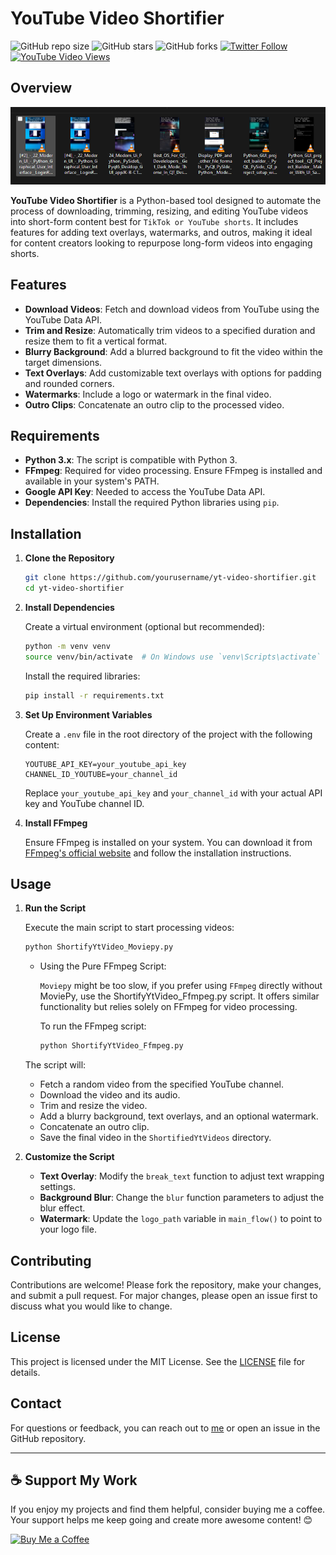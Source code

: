 # YouTube Video Shortifier

![GitHub repo size](https://img.shields.io/github/repo-size/KhamisiKibet/YouTube-Video-Shortifier)
![GitHub stars](https://img.shields.io/github/stars/KhamisiKibet/YouTube-Video-Shortifier?style=social)
![GitHub forks](https://img.shields.io/github/forks/KhamisiKib/YouTube-Video-Shortifier?style=social)
[![Twitter Follow](https://img.shields.io/twitter/follow/KhamisiKibet?style=social)](https://twitter.com/intent/follow?screen_name=KhamisiKib)
[![YouTube Video Views](https://img.shields.io/youtube/views/JK-B-CT34EU?style=social)](https://youtu.be/JK-B-CT34EU)

## Overview

![Demo](/Screenshot%202024-09-02%20153150.png "Desktop Demo")

**YouTube Video Shortifier** is a Python-based tool designed to automate the process of downloading, trimming, resizing, and editing YouTube videos into short-form content best for `TikTok or YouTube shorts`. It includes features for adding text overlays, watermarks, and outros, making it ideal for content creators looking to repurpose long-form videos into engaging shorts.

## Features

- **Download Videos**: Fetch and download videos from YouTube using the YouTube Data API.
- **Trim and Resize**: Automatically trim videos to a specified duration and resize them to fit a vertical format.
- **Blurry Background**: Add a blurred background to fit the video within the target dimensions.
- **Text Overlays**: Add customizable text overlays with options for padding and rounded corners.
- **Watermarks**: Include a logo or watermark in the final video.
- **Outro Clips**: Concatenate an outro clip to the processed video.

## Requirements

- **Python 3.x**: The script is compatible with Python 3.
- **FFmpeg**: Required for video processing. Ensure FFmpeg is installed and available in your system's PATH.
- **Google API Key**: Needed to access the YouTube Data API.
- **Dependencies**: Install the required Python libraries using `pip`.

## Installation

1. **Clone the Repository**

   ```bash
   git clone https://github.com/yourusername/yt-video-shortifier.git
   cd yt-video-shortifier
   ```

2. **Install Dependencies**

   Create a virtual environment (optional but recommended):

   ```bash
   python -m venv venv
   source venv/bin/activate  # On Windows use `venv\Scripts\activate`
   ```

   Install the required libraries:

   ```bash
   pip install -r requirements.txt
   ```

3. **Set Up Environment Variables**

   Create a `.env` file in the root directory of the project with the following content:

   ```env
   YOUTUBE_API_KEY=your_youtube_api_key
   CHANNEL_ID_YOUTUBE=your_channel_id
   ```

   Replace `your_youtube_api_key` and `your_channel_id` with your actual API key and YouTube channel ID.

4. **Install FFmpeg**

   Ensure FFmpeg is installed on your system. You can download it from [FFmpeg's official website](https://ffmpeg.org/download.html) and follow the installation instructions.

## Usage

1. **Run the Script**

   Execute the main script to start processing videos:

   ```bash
   python ShortifyYtVideo_Moviepy.py
   ```

   - Using the Pure FFmpeg Script:

        `Moviepy` might be too slow, if you prefer using `FFmpeg` directly without MoviePy, use the ShortifyYtVideo_Ffmpeg.py script. It offers similar functionality but relies solely on FFmpeg for video processing.

        To run the FFmpeg script:
        ```bash
        python ShortifyYtVideo_Ffmpeg.py
        ```

   The script will:
   - Fetch a random video from the specified YouTube channel.
   - Download the video and its audio.
   - Trim and resize the video.
   - Add a blurry background, text overlays, and an optional watermark.
   - Concatenate an outro clip.
   - Save the final video in the `ShortifiedYtVideos` directory.

2. **Customize the Script**

   - **Text Overlay**: Modify the `break_text` function to adjust text wrapping settings.
   - **Background Blur**: Change the `blur` function parameters to adjust the blur effect.
   - **Watermark**: Update the `logo_path` variable in `main_flow()` to point to your logo file.

## Contributing

Contributions are welcome! Please fork the repository, make your changes, and submit a pull request. For major changes, please open an issue first to discuss what you would like to change.

## License

This project is licensed under the MIT License. See the [LICENSE](LICENSE) file for details.

## Contact

For questions or feedback, you can reach out to [me](mailto:info@spinncode.com) or open an issue in the GitHub repository.

---

## ☕️ Support My Work

If you enjoy my projects and find them helpful, consider buying me a coffee. Your support helps me keep going and create more awesome content! 😊

[![Buy Me a Coffee](https://img.shields.io/badge/Buy%20Me%20a%20Coffee-FFDD00?style=for-the-badge&logo=buy-me-a-coffee&logoColor=black)](https://www.patreon.com/spinntv)